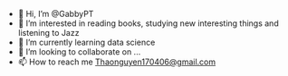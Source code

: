 - 👋 Hi, I’m @GabbyPT
- 👀 I’m interested in reading books, studying new interesting things and listening to Jazz
- 🌱 I’m currently learning data science
- 💞️ I’m looking to collaborate on ...
- 📫 How to reach me Thaonguyen170406@gmail.com

<!---
GabbyPT/GabbyPT is a ✨ special ✨ repository because its `README.md` (this file) appears on your GitHub profile.
You can click the Preview link to take a look at your changes.
--->
